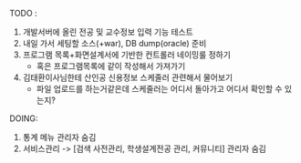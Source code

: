 
TODO : 
1. 개발서버에 올린 전공 및 교수정보 입력 기능 테스트
2. 내일 가서 세팅할 소스(+war), DB dump(oracle) 준비
3. 프로그램 목록+화면설계서에 기반한 컨트롤러 네이밍룰 정하기
	- 혹은 프로그램목록에 같이 작성해서 가져가기
4. 김태환이사님한테 산인공 신용정보 스케줄러 관련해서 물어보기
	- 파일 업로드를 하는거같은데 스케줄러는 어디서 돌아가고 어디서 확인할 수 있는지? 


DOING:
1. 통계 메뉴 관리자 숨김
2. 서비스관리 -> \[검색 사전관리, 학생설계전공 관리, 커뮤니티\]  관리자 숨김